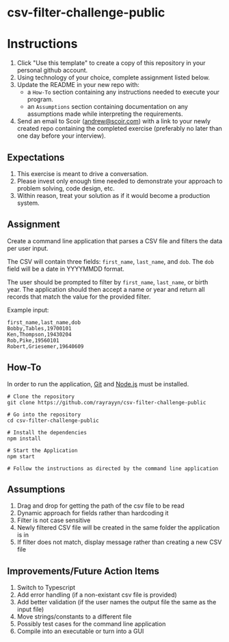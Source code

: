 # csv-filter-challenge-public

# Instructions

1. Click "Use this template" to create a copy of this repository in your personal github account.
1. Using technology of your choice, complete assignment listed below.
1. Update the README in your new repo with:
   - a `How-To` section containing any instructions needed to execute your program.
   - an `Assumptions` section containing documentation on any assumptions made while interpreting the requirements.
1. Send an email to Scoir (andrew@scoir.com) with a link to your newly created repo containing the completed exercise (preferably no later than one day before your interview).

## Expectations

1. This exercise is meant to drive a conversation.
1. Please invest only enough time needed to demonstrate your approach to problem solving, code design, etc.
1. Within reason, treat your solution as if it would become a production system.

## Assignment

Create a command line application that parses a CSV file and filters the data per user input.

The CSV will contain three fields: `first_name`, `last_name`, and `dob`. The `dob` field will be a date in YYYYMMDD format.

The user should be prompted to filter by `first_name`, `last_name`, or birth year. The application should then accept a name or year and return all records that match the value for the provided filter.

Example input:

```
first_name,last_name,dob
Bobby,Tables,19700101
Ken,Thompson,19430204
Rob,Pike,19560101
Robert,Griesemer,19640609
```

## How-To

In order to run the application, [Git](https://git-scm.com/) and [Node.js](https://nodejs.org/en/download/) must be installed.

```
# Clone the repository
git clone https://github.com/rayrayyn/csv-filter-challenge-public

# Go into the repository
cd csv-filter-challenge-public

# Install the dependencies
npm install

# Start the Application
npm start

# Follow the instructions as directed by the command line application
```

## Assumptions

1. Drag and drop for getting the path of the csv file to be read
1. Dynamic approach for fields rather than hardcoding it
1. Filter is not case sensitive
1. Newly filtered CSV file will be created in the same folder the application is in
1. If filter does not match, display message rather than creating a new CSV file

## Improvements/Future Action Items

1. Switch to Typescript
1. Add error handling (if a non-existant csv file is provided)
1. Add better validation (if the user names the output file the same as the input file)
1. Move strings/constants to a different file
1. Possibly test cases for the command line application
1. Compile into an executable or turn into a GUI
